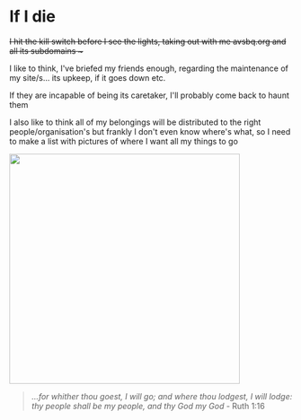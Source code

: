 # If I die

<s>I hit the kill switch before I see the lights, taking out with me avsbq.org and all its subdomains ~</s>

I like to think, I've briefed my friends enough, regarding the maintenance of my site/s... its upkeep, if it goes down etc. 

If they are incapable of being its caretaker, I'll probably come back to haunt them

I also like to think all of my belongings will be distributed to the right people/organisation's but frankly I don't even know where's what, so I need to make a list with pictures of where I want all my things to go

<img src=".pix/lenin.gif" style="width:410px; height: auto;">

> _…for whither thou goest, I will go; and where thou lodgest, I will lodge: thy people shall be my people, and thy God my God_ - Ruth 1:16
